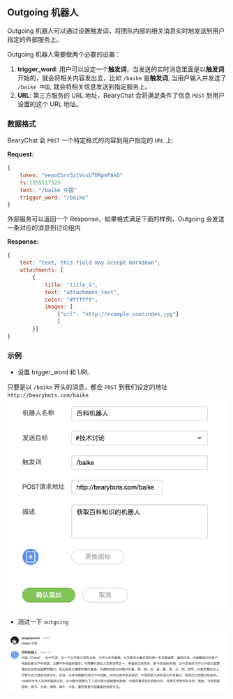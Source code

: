 ## Outgoing 机器人

Outgoing 机器人可以通过设置触发词，将团队内部的相关消息实时地发送到用户指定的外部服务上。

Outgoing 机器人需要做两个必要的设置：

1. **trigger_word**: 用户可以设定一个**触发词**，当发送的实时消息里面是以**触发词** 开始的，就会将相关内容发出去，比如 `/baike` 是**触发词**, 当用户输入并发送了 `/baike 中国`, 就会将相关信息发送到指定服务上。
2. **URL**: 第三方服务的 URL 地址，BearyChat 会将满足条件了信息 `POST` 到用户设置的这个 URL 地址。

### 数据格式

BearyChat 会 `POST` 一个特定格式的内容到用户指定的 `URL` 上:

**Request:**

``` javascript
{
    token: "eewoCbrv3z1VuxbTDRpmPAkQ"
    ts:1355517523
    text: "/baike 中国"
    trigger_word: "/baike"
}
```

外部服务可以返回一个 Response，如果格式满足下面的样例，Outgoing 会发送一条对应的消息到讨论组内

**Response:**
``` javascript
{
    text: "text, this field may accept markdown",
    attachments: [
        {
            title: "title_1",
            text: "attachment_text",
            color: "#ffffff",
            images: [
                {"url": "http://example.com/index.jpg"}
                ]
        }]
}
```

### 示例

* 设置 trigger_word 和 URL

只要是以 `/baike` 开头的消息，都会 `POST` 到我们设定的地址 `http://bearybots.com/baike`
![](/images/tutorial/outgoing_sample1.png)

* 测试一下 `outgoing`

![](/images/tutorial/outgoing_sample2.png)

